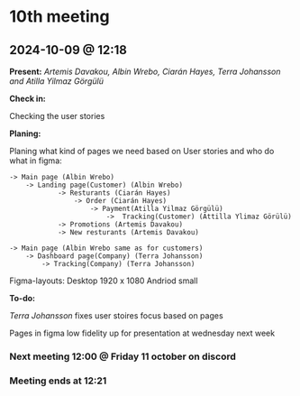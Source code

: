 # 10th meeting 
## 2024-10-09 @ 12:18

**Present:**
*Artemis Davakou,
Albin Wrebo, 
Ciarán Hayes, 
Terra Johansson and
Atilla Yilmaz Görgülü*

**Check in:**

Checking the user stories

**Planing:**

Planing what kind of pages we need based on User stories and who do what in figma:

    -> Main page (Albin Wrebo)
        -> Landing page(Customer) (Albin Wrebo)
                -> Resturants (Ciarán Hayes)
                    -> Order (Ciarán Hayes)
                        -> Payment(Atilla Yilmaz Görgülü)
                            ->  Tracking(Customer) (Attilla Ylimaz Görülü)
                -> Promotions (Artemis Davakou)
                -> New resturants (Artemis Davakou)

    -> Main page (Albin Wrebo same as for customers)
        -> Dashboard page(Company) (Terra Johansson)
            -> Tracking(Company) (Terra Johansson)

Figma-layouts:  Desktop 1920 x 1080
        Andriod small

**To-do:**

*Terra Johansson* fixes user stoires focus based on pages

Pages in figma low fidelity up for presentation at wednesday next week

### Next meeting 12:00 @ Friday 11 october on discord

### Meeting ends at 12:21